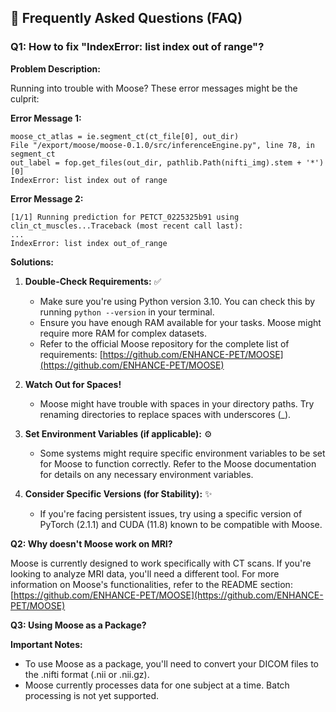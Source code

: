 
## 🧐 Frequently Asked Questions (FAQ)

### Q1: How to fix "IndexError: list index out of range"?

**Problem Description:**

Running into trouble with Moose?  These error messages might be the culprit:

**Error Message 1:**
```
moose_ct_atlas = ie.segment_ct(ct_file[0], out_dir)
File "/export/moose/moose-0.1.0/src/inferenceEngine.py", line 78, in segment_ct
out_label = fop.get_files(out_dir, pathlib.Path(nifti_img).stem + '*')[0]
IndexError: list index out of range
```

**Error Message 2:**
```
[1/1] Running prediction for PETCT_0225325b91 using clin_ct_muscles...Traceback (most recent call last):
...
IndexError: list index out_of_range
```

**Solutions:**

1. **Double-Check Requirements:**  ✅
    - Make sure you're using Python version 3.10. You can check this by running `python --version` in your terminal. 
    - Ensure you have enough RAM available for your tasks. Moose might require more RAM for complex datasets.
    - Refer to the official Moose repository for the complete list of requirements: [https://github.com/ENHANCE-PET/MOOSE](https://github.com/ENHANCE-PET/MOOSE)

2. **Watch Out for Spaces!**  
    - Moose might have trouble with spaces in your directory paths. Try renaming directories to replace spaces with underscores (_). 

3. **Set Environment Variables (if applicable):**  ⚙️
    - Some systems might require specific environment variables to be set for Moose to function correctly. Refer to the Moose documentation for details on any necessary environment variables.

4. **Consider Specific Versions (for Stability):**  ✨
    - If you're facing persistent issues, try using a specific version of PyTorch (2.1.1) and CUDA (11.8) known to be compatible with Moose.

**Q2: Why doesn't Moose work on MRI?**

Moose is currently designed to work specifically with CT scans. If you're looking to analyze MRI data, you'll need a different tool.  For more information on Moose's functionalities, refer to the README section: [https://github.com/ENHANCE-PET/MOOSE](https://github.com/ENHANCE-PET/MOOSE)

**Q3: Using Moose as a Package?**

**Important Notes:**

- To use Moose as a package, you'll need to convert your DICOM files to the .nifti format (.nii or .nii.gz).
- Moose currently processes data for one subject at a time. Batch processing is not yet supported.
